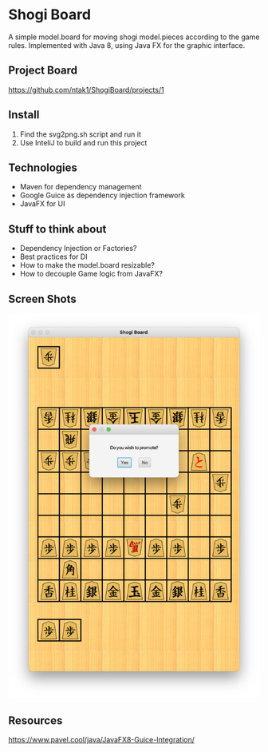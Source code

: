 # Shogi Board
A simple model.board for moving shogi model.pieces according to the game rules. Implemented with Java 8, using Java FX for the graphic interface.

## Project Board
https://github.com/ntak1/ShogiBoard/projects/1

## Install
1. Find the svg2png.sh script and run it
2. Use InteliJ to build and run this project

## Technologies
* Maven for dependency management
* Google Guice as dependency injection framework
* JavaFX for UI

## Stuff to think about
* Dependency Injection or Factories?
* Best practices for DI
* How to make the model.board resizable?
* How to decouple Game logic from JavaFX?

## Screen Shots
![](Promotion.png)

## Resources
https://www.pavel.cool/java/JavaFX8-Guice-Integration/
